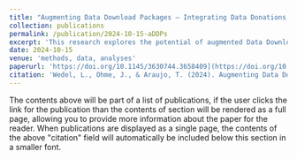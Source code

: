 ```yaml
---
title: "Augmenting Data Download Packages – Integrating Data Donations, Video Metadata, and the Multimodal Nature of Audio-visual Content"
collection: publications
permalink: /publication/2024-10-15-aDDPs
excerpt: 'This research explores the potential of augmented Data Download Packages (aDDPs) as a novel approach to analyze digital trace data, using TikTok as a use case to demonstrate the broader applicability of the method. '
date: 2024-10-15
venue: 'methods, data, analyses'
paperurl: 'https://doi.org/10.1145/3630744.3658409](https://doi.org/10.12758/mda.2024.08)'
citation: 'Wedel, L., Ohme, J., & Araujo, T. (2024). Augmenting Data Download Packages – Integrating Data Donations, Video Metadata, and the Multimodal Nature of Audio-visual Content. methods, data, analyses, 0, 32. doi:https://doi.org/10.12758/mda.2024.08'
---
```


The contents above will be part of a list of publications, if the user clicks the link for the publication than the contents of section will be rendered as a full page, allowing you to provide more information about the paper for the reader. When publications are displayed as a single page, the contents of the above "citation" field will automatically be included below this section in a smaller font.


